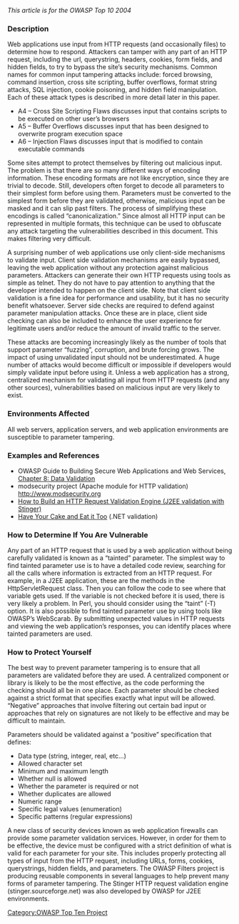 *This article is for the OWASP Top 10 2004*

### Description

Web applications use input from HTTP requests (and occasionally files)
to determine how to respond. Attackers can tamper with any part of an
HTTP request, including the url, querystring, headers, cookies, form
fields, and hidden fields, to try to bypass the site’s security
mechanisms. Common names for common input tampering attacks include:
forced browsing, command insertion, cross site scripting, buffer
overflows, format string attacks, SQL injection, cookie poisoning, and
hidden field manipulation. Each of these attack types is described in
more detail later in this paper.

  - A4 – Cross Site Scripting Flaws discusses input that contains
    scripts to be executed on other user’s browsers
  - A5 – Buffer Overflows discusses input that has been designed to
    overwrite program execution space
  - A6 – Injection Flaws discusses input that is modified to contain
    executable commands

Some sites attempt to protect themselves by filtering out malicious
input. The problem is that there are so many different ways of encoding
information. These encoding formats are not like encryption, since they
are trivial to decode. Still, developers often forget to decode all
parameters to their simplest form before using them. Parameters must be
converted to the simplest form before they are validated, otherwise,
malicious input can be masked and it can slip past filters. The process
of simplifying these encodings is called “canonicalization.” Since
almost all HTTP input can be represented in multiple formats, this
technique can be used to obfuscate any attack targeting the
vulnerabilities described in this document. This makes filtering very
difficult.

A surprising number of web applications use only client-side mechanisms
to validate input. Client side validation mechanisms are easily
bypassed, leaving the web application without any protection against
malicious parameters. Attackers can generate their own HTTP requests
using tools as simple as telnet. They do not have to pay attention to
anything that the developer intended to happen on the client side. Note
that client side validation is a fine idea for performance and
usability, but it has no security benefit whatsoever. Server side checks
are required to defend against parameter manipulation attacks. Once
these are in place, client side checking can also be included to enhance
the user experience for legitimate users and/or reduce the amount of
invalid traffic to the server.

These attacks are becoming increasingly likely as the number of tools
that support parameter “fuzzing”, corruption, and brute forcing grows.
The impact of using unvalidated input should not be underestimated. A
huge number of attacks would become difficult or impossible if
developers would simply validate input before using it. Unless a web
application has a strong, centralized mechanism for validating all input
from HTTP requests (and any other sources), vulnerabilities based on
malicious input are very likely to exist.

### Environments Affected

All web servers, application servers, and web application environments
are susceptible to parameter tampering.

### Examples and References

  - OWASP Guide to Building Secure Web Applications and Web Services,
    [Chapter 8: Data Validation](Data_Validation "wikilink")
  - modsecurity project (Apache module for HTTP validation)
    <http://www.modsecurity.org>
  - [How to Build an HTTP Request Validation Engine (J2EE validation
    with
    Stinger)](How_to_Build_an_HTTP_Request_Validation_Engine_for_Your_J2EE_Application "wikilink")
  - [Have Your Cake and Eat it
    Too](Have_Your_Cake_and_Eat_It_Too "wikilink") (.NET validation)

### How to Determine If You Are Vulnerable

Any part of an HTTP request that is used by a web application without
being carefully validated is known as a “tainted” parameter. The
simplest way to find tainted parameter use is to have a detailed code
review, searching for all the calls where information is extracted from
an HTTP request. For example, in a J2EE application, these are the
methods in the HttpServletRequest class. Then you can follow the code to
see where that variable gets used. If the variable is not checked before
it is used, there is very likely a problem. In Perl, you should consider
using the “taint” (-T) option. It is also possible to find tainted
parameter use by using tools like OWASP’s WebScarab. By submitting
unexpected values in HTTP requests and viewing the web application’s
responses, you can identify places where tainted parameters are used.

### How to Protect Yourself

The best way to prevent parameter tampering is to ensure that all
parameters are validated before they are used. A centralized component
or library is likely to be the most effective, as the code performing
the checking should all be in one place. Each parameter should be
checked against a strict format that specifies exactly what input will
be allowed. “Negative” approaches that involve filtering out certain bad
input or approaches that rely on signatures are not likely to be
effective and may be difficult to maintain.

Parameters should be validated against a “positive” specification that
defines:

  - Data type (string, integer, real, etc…)
  - Allowed character set
  - Minimum and maximum length
  - Whether null is allowed
  - Whether the parameter is required or not
  - Whether duplicates are allowed
  - Numeric range
  - Specific legal values (enumeration)
  - Specific patterns (regular expressions)

A new class of security devices known as web application firewalls can
provide some parameter validation services. However, in order for them
to be effective, the device must be configured with a strict definition
of what is valid for each parameter for your site. This includes
properly protecting all types of input from the HTTP request, including
URLs, forms, cookies, querystrings, hidden fields, and parameters. The
OWASP Filters project is producing reusable components in several
languages to help prevent many forms of parameter tampering. The Stinger
HTTP request validation engine (stinger.sourceforge.net) was also
developed by OWASP for J2EE environments.

[Category:OWASP Top Ten
Project](Category:OWASP_Top_Ten_Project "wikilink")